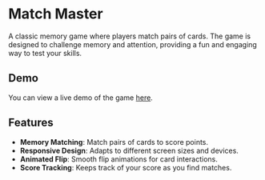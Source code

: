 # Match Master

A classic memory game where players match pairs of cards. The game is designed to challenge memory and attention, providing a fun and engaging way to test your skills.

## Demo

You can view a live demo of the game [here](https://rajaram2003.github.io/Responsive-Memory-Game/). 

## Features

- **Memory Matching**: Match pairs of cards to score points.
- **Responsive Design**: Adapts to different screen sizes and devices.
- **Animated Flip**: Smooth flip animations for card interactions.
- **Score Tracking**: Keeps track of your score as you find matches.
